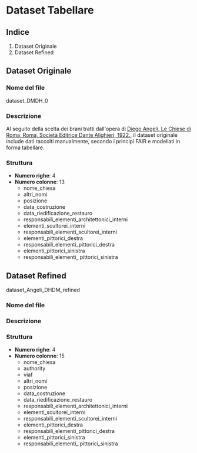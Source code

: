 # Dataset Tabellare 

## Indice 
1. Dataset Originale
2. Dataset Refined

## Dataset Originale 

### Nome del file 
dataset_DMDH_0

### Descrizione 
Al seguito della scelta dei brani tratti dall'opera di [Diego Angeli, Le Chiese di Roma, Roma, Società Editrice Dante Alighieri, 1922.](https://archive.org/details/lechiesediromagu00ange_0/page/n7/mode/2up), il dataset originale include dati raccolti manualmente, secondo i principi FAIR e modellati in forma tabellare. 

### Struttura
- **Numero righe**: 4
- **Numero colonne**: 13
  - nome_chiesa
  - altri_nomi
  - posizione
  - data_costruzione
  - data_riedificazione_restauro
  - responsabili_elementi_architettonici_interni
  - elementi_scultorei_interni
  - responsabili_elementi_scultorei_interni
  - elementi_pittorici_destra
  - responsabili_elementi_pittorici_destra
  - elementi_pittorici_sinistra
  - responsabili_elementi_ pittorici_sinistra

## Dataset Refined 
dataset_Angeli_DHDM_refined
### Nome del file 

### Descrizione 
### Struttura
- **Numero righe**: 4
- **Numero colonne**: 15
  - nome_chiesa
  - authority
  - viaf
  - altri_nomi
  - posizione
  - data_costruzione
  - data_riedificazione_restauro
  - responsabili_elementi_architettonici_interni
  - elementi_scultorei_interni
  - responsabili_elementi_scultorei_interni
  - elementi_pittorici_destra
  - responsabili_elementi_pittorici_destra
  - elementi_pittorici_sinistra
  - responsabili_elementi_ pittorici_sinistra 





